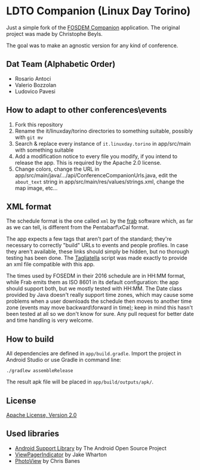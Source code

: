 # LDTO Companion (Linux Day Torino)
Just a simple fork of the [FOSDEM Companion](https://github.com/cbeyls/fosdem-companion-android) application. The original project was made by Christophe Beyls.

The goal was to make an agnostic version for any kind of conference.

## Dat Team (Alphabetic Order)
* Rosario Antoci
* Valerio Bozzolan
* Ludovico Pavesi

## How to adapt to other conferences\events
1. Fork this repository
2. Rename the it/linuxday/torino directories to something suitable, possibly with `git mv`
3. Search & replace every instance of `it.linuxday.torino` in app/src/main with something suitable
4. Add a modification notice to every file you modify, if you intend to release the app. This is required by the Apache 2.0 license.
5. Change colors, change the URL in app/src/main/java/.../api/ConferenceCompanionUrls.java, edit the `about_text` string in app/src/main/res/values/strings.xml, change the map image, etc...

## XML format
The schedule format is the one called `xml` by the [frab](https://frab.github.io/frab/) software
which, as far as we can tell, is different from the Pentabarf\xCal format.

The app expects a few tags that aren't part of the standard; they're necessary to correctly "build"
URLs to events and people profiles. In case they aren't available, these links should simply be
hidden, but no thorough testing has been done. The [Tagliatella](https://github.com/lvps/tagliatella)
script was made exactly to provide an xml file compatible with this app.

The times used by FOSEDM in their 2016 schedule are in HH:MM format, while Frab emits them as
ISO 8601 in its default configuration: the app should support both, but we mostly tested with HH:MM.
The Date class provided by Java doesn't really support time zones, which may cause some problems
when a user downloads the schedule then moves to another time zone (events may move backward\forward
in time); keep in mind this hasn't been tested at all so we don't know for sure. Any pull
request for better date and time handling is very welcome.

## How to build

All dependencies are defined in ```app/build.gradle```. Import the project in Android Studio or use Gradle in command line:

```
./gradlew assembleRelease
```

The result apk file will be placed in ```app/build/outputs/apk/```.

## License

[Apache License, Version 2.0](http://www.apache.org/licenses/LICENSE-2.0)

## Used libraries

* [Android Support Library](http://developer.android.com/tools/support-library/) by The Android Open Source Project
* [ViewPagerIndicator](http://viewpagerindicator.com/) by Jake Wharton
* [PhotoView](https://github.com/chrisbanes/PhotoView) by Chris Banes
